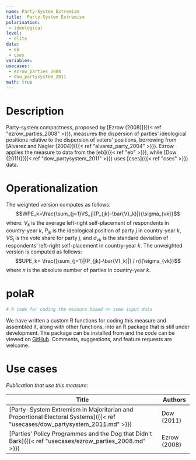 ```yaml
---
name: Party-System Extremism
title:  Party-System Extremism
polarisation:
 - ideological
level: 
 - elite
data: 
 - eb
 - cses
variables: 
usecases: 
 - ezrow_parties_2008
 - dow_partysystem_2011
math: true
---
```

# Description
Party-system compactness, proposed by [Ezrow (2008)]({{< ref "ezrow_parties_2008" >}}), measures the dispersion of parties' ideological positions relative to the dispersion of voters' positions, borrowing from [Alvarez and Nagler (2004)]({{< ref "alvarez_party_2004" >}}). Ezrow applies the measure to data from the [eb]({{< ref "eb" >}}), while [Dow (2011)]({{< ref "dow_partysystem_2011" >}}) uses [cses]({{< ref "cses" >}}) data.

# Operationalization 
The weighted version computes as follows:
$$WPE_k=\frac{\sum_{j=1}VS_j|(P_{jk}-\bar{V}_k)|}{\sigma_{vk}}$$
where: $V_k$ is the average left-right self-placement of respondents in country-year $k$, $P_{jk}$ is the ideological position of party $j$ in country-year $k$, $VS_j$ is the vote share for party $j$, and $\sigma_{vk}$ is the standard deviation of respondents' left-right self-placement in country-year $k$.
The unweighted version is computed as follows:
$$UPE_k= \frac{[\sum_{j=1}|(P_{jk}-\bar{V}_k)|] / n}{\sigma_{vk}}$$
where $n$ is the absolute number of parties in country-year $k$.

# polaR
```r
# R code for coding the measure based on some input data
```
We have written a custom R functions for coding this measure and assembled it, along with other functions, into an R package that is still under development. The package can be installed from and the code can be viewed on [GitHub](https://github.com/felixgruenewald/polref). Comments, suggestions, and feature requests are welcome.

# Use cases
_Publication that use this measure:_

| Title                                                                                                           | Authors      |
| --------------------------------------------------------------------------------------------------------------- | ------------ |
| [Party-System Extremism in Majoritarian and Proportional Electoral Systems]({{< ref "usecases/dow_partysystem_2011.md" >}}) | Dow (2011)   |
| [Parties' Policy Programmes and the Dog that Didn't Bark]({{< ref "usecases/ezrow_parties_2008.md" >}})                     | Ezrow (2008) |

